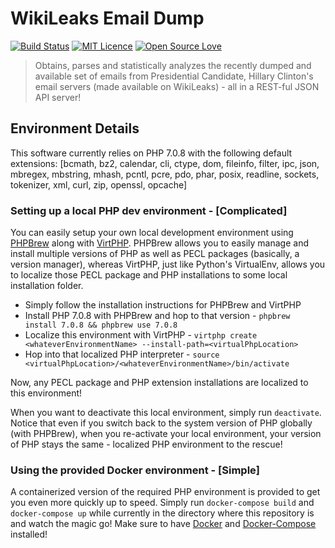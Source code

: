 # WikiLeaks Email Dump
[![Build Status](https://travis-ci.org/alastairparagas/wikileaks_emaildump.svg?branch=master)](https://travis-ci.org/alastairparagas/wikileaks_emaildump)
[![MIT Licence](https://badges.frapsoft.com/os/mit/mit.svg?v=103)](https://opensource.org/licenses/mit-license.php)
[![Open Source Love](https://badges.frapsoft.com/os/v1/open-source.svg?v=103)](https://github.com/ellerbrock/open-source-badge/)
> Obtains, parses and statistically analyzes the recently dumped and available set of emails from Presidential Candidate, Hillary Clinton's email servers (made available on WikiLeaks) - all in a REST-ful JSON API server!

## Environment Details
This software currently relies on PHP 7.0.8 with the following default extensions:
[bcmath, bz2, calendar, cli, ctype, dom, fileinfo, filter, ipc, json, mbregex, mbstring, mhash, pcntl, pcre, pdo, phar, posix, readline, sockets, tokenizer, xml, curl, zip, openssl, opcache]

### Setting up a local PHP dev environment - [Complicated]
You can easily setup your own local development environment using [PHPBrew](https://github.com/phpbrew/phpbrew) along with [VirtPHP](https://github.com/virtphp/virtphp). PHPBrew allows you to easily manage and install multiple versions of PHP as well as PECL packages (basically, a version manager), whereas VirtPHP, just like Python's VirtualEnv, allows you to localize those PECL package and PHP installations to some local installation folder.

 * Simply follow the installation instructions for PHPBrew and VirtPHP
 * Install PHP 7.0.8 with PHPBrew and hop to that version - `phpbrew install 7.0.8 && phpbrew use 7.0.8`
 * Localize this environment with VirtPHP - `virtphp create <whateverEnvironmentName> --install-path=<virtualPhpLocation>`
 * Hop into that localized PHP interpreter - `source <virtualPhpLocation>/<whateverEnvironmentName>/bin/activate`
 
 Now, any PECL package and PHP extension installations are localized to this environment!
 
 When you want to deactivate this local environment, simply run `deactivate`. Notice that even if you switch back to the system version of PHP globally (with PHPBrew), when you re-activate your local environment, your version of PHP stays the same - localized PHP environment to the rescue!

### Using the provided Docker environment - [Simple]
A containerized version of the required PHP environment is provided to get you even more quickly up to speed. Simply run `docker-compose build` and `docker-compose up` while currently in the directory where this repository is and watch the magic go! Make sure to have [Docker](https://www.docker.com) and [Docker-Compose](https://docs.docker.com/compose/) installed!
